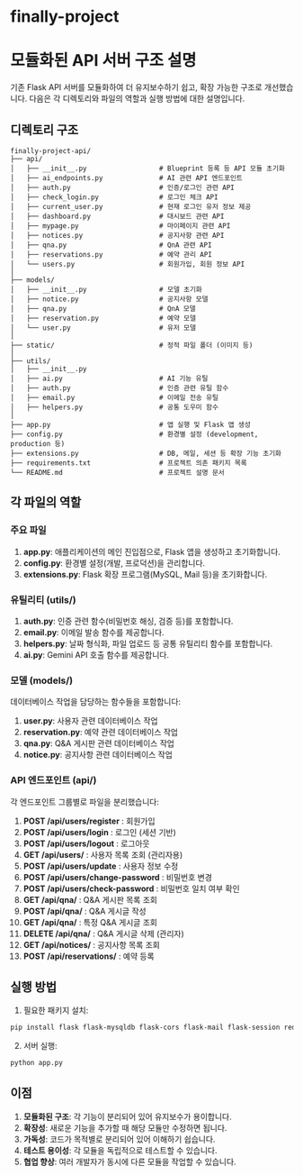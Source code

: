 # finally-project
# 모듈화된 API 서버 구조 설명

기존 Flask API 서버를 모듈화하여 더 유지보수하기 쉽고, 확장 가능한 구조로 개선했습니다. 다음은 각 디렉토리와 파일의 역할과 실행 방법에 대한 설명입니다.

## 디렉토리 구조

```
finally-project-api/
├── api/
│   ├── __init__.py                  # Blueprint 등록 등 API 모듈 초기화
│   ├── ai_endpoints.py              # AI 관련 API 엔드포인트
│   ├── auth.py                      # 인증/로그인 관련 API
│   ├── check_login.py               # 로그인 체크 API
│   ├── current_user.py              # 현재 로그인 유저 정보 제공
│   ├── dashboard.py                 # 대시보드 관련 API
│   ├── mypage.py                    # 마이페이지 관련 API
│   ├── notices.py                   # 공지사항 관련 API
│   ├── qna.py                       # QnA 관련 API
│   ├── reservations.py              # 예약 관리 API
│   └── users.py                     # 회원가입, 회원 정보 API
│
├── models/
│   ├── __init__.py                  # 모델 초기화
│   ├── notice.py                    # 공지사항 모델
│   ├── qna.py                       # QnA 모델
│   ├── reservation.py               # 예약 모델
│   └── user.py                      # 유저 모델
│
├── static/                          # 정적 파일 폴더 (이미지 등)
│
├── utils/
│   ├── __init__.py
│   ├── ai.py                        # AI 기능 유틸
│   ├── auth.py                      # 인증 관련 유틸 함수
│   ├── email.py                     # 이메일 전송 유틸
│   ├── helpers.py                   # 공통 도우미 함수
│
├── app.py                           # 앱 실행 및 Flask 앱 생성
├── config.py                        # 환경별 설정 (development, production 등)
├── extensions.py                    # DB, 메일, 세션 등 확장 기능 초기화
├── requirements.txt                 # 프로젝트 의존 패키지 목록
└── README.md                        # 프로젝트 설명 문서
```

## 각 파일의 역할

### 주요 파일
1. **app.py**: 애플리케이션의 메인 진입점으로, Flask 앱을 생성하고 초기화합니다.
2. **config.py**: 환경별 설정(개발, 프로덕션)을 관리합니다.
3. **extensions.py**: Flask 확장 프로그램(MySQL, Mail 등)을 초기화합니다.

### 유틸리티 (utils/)
1. **auth.py**: 인증 관련 함수(비밀번호 해싱, 검증 등)를 포함합니다.
2. **email.py**: 이메일 발송 함수를 제공합니다.
3. **helpers.py**: 날짜 형식화, 파일 업로드 등 공통 유틸리티 함수를 포함합니다.
4. **ai.py**: Gemini API 호출 함수를 제공합니다.

### 모델 (models/)
데이터베이스 작업을 담당하는 함수들을 포함합니다:
1. **user.py**: 사용자 관련 데이터베이스 작업
2. **reservation.py**: 예약 관련 데이터베이스 작업
3. **qna.py**: Q&A 게시판 관련 데이터베이스 작업
4. **notice.py**: 공지사항 관련 데이터베이스 작업

### API 엔드포인트 (api/)
각 엔드포인트 그룹별로 파일을 분리했습니다:
1. **POST /api/users/register** : 회원가입
2. **POST /api/users/login** : 로그인 (세션 기반)
3. **POST /api/users/logout** :	로그아웃
4. **GET /api/users/**	: 사용자 목록 조회 (관리자용)
5. **POST /api/users/update** :	사용자 정보 수정
6. **POST /api/users/change-password** :	비밀번호 변경
7. **POST /api/users/check-password** :	비밀번호 일치 여부 확인
8. **GET /api/qna/** :	Q&A 게시판 목록 조회
9. **POST /api/qna/** :	Q&A 게시글 작성
10. **GET /api/qna/<id>** :	특정 Q&A 게시글 조회
11. **DELETE /api/qna/<id>** :	Q&A 게시글 삭제 (관리자)
12. **GET /api/notices/**	: 공지사항 목록 조회
13. **POST /api/reservations/** :	예약 등록

## 실행 방법

1. 필요한 패키지 설치:
```bash
pip install flask flask-mysqldb flask-cors flask-mail flask-session redis bcrypt requests
```

2. 서버 실행:
```bash
python app.py
```

## 이점

1. **모듈화된 구조**: 각 기능이 분리되어 있어 유지보수가 용이합니다.
2. **확장성**: 새로운 기능을 추가할 때 해당 모듈만 수정하면 됩니다.
3. **가독성**: 코드가 목적별로 분리되어 있어 이해하기 쉽습니다.
4. **테스트 용이성**: 각 모듈을 독립적으로 테스트할 수 있습니다.
5. **협업 향상**: 여러 개발자가 동시에 다른 모듈을 작업할 수 있습니다.
